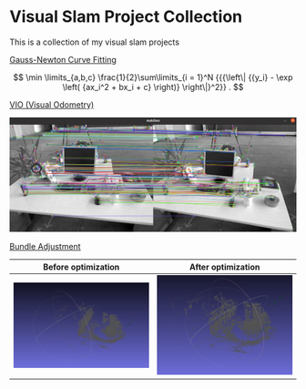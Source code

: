# Visual Slam Project Collection

This is a collection of my visual slam projects

[Gauss-Newton Curve Fitting](GaussNewton/README.md)

$$
\min \limits_{a,b,c} \frac{1}{2}\sum\limits_{i = 1}^N {{{\left\| {{y_i} - \exp \left( {ax_i^2 + bx_i + c} \right)} \right\|}^2}} .
$$

[VIO (Visual Odometry)](VIO/README.md)

![](./VIO/matches.png)

[Bundle Adjustment](BundleAdjustment/README.md)

| Before optimization              | After optimization                |
|----------------------------------| --------------------------------- |
| ![](BundleAdjustment/before.png) | ![](BundleAdjustment/after.png) |

## 